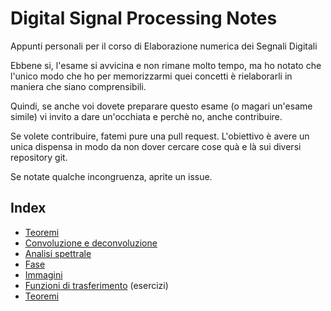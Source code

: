 # Digital Signal Processing Notes

Appunti personali per il corso di Elaborazione numerica dei Segnali Digitali

Ebbene si, l'esame si avvicina e non rimane molto tempo, ma ho notato che l'unico modo che ho per memorizzarmi quei concetti è rielaborarli in maniera che siano comprensibili.

Quindi, se anche voi dovete preparare questo esame (o magari un'esame simile) vi invito a dare un'occhiata e perchè no, anche contribuire.

Se volete contribuire, fatemi pure una pull request. L'obiettivo è avere un unica dispensa in modo da non dover cercare cose quà e là sui diversi repository git.

Se notate qualche incongruenza, aprite un issue.

## Index

- [Teoremi](theorems.md)
- [Convoluzione e deconvoluzione](conv_deconv.md)
- [Analisi spettrale](spectral_analysis.md)
- [Fase](phase.md)
- [Immagini](images.md)
- [Funzioni di trasferimento](transfer_functions.md) (esercizi)
- [Teoremi](theorems.md)
